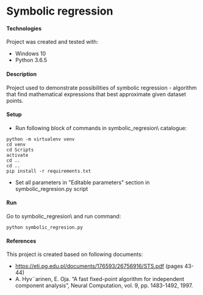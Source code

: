 # Symbolic regression


#### Technologies
Project was created and tested with:
* Windows 10
* Python 3.6.5


#### Description
Project used to demonstrate possibilities of symbolic regression - algorithm that find mathematical expressions that best approximate given dataset points.


#### Setup
- Run following block of commands in symbolic_regresion\ catalogue:
```
python -m virtualenv venv
cd venv
cd Scripts
activate
cd ..
cd ..
pip install -r requirements.txt
```
- Set all parameters in "Editable parameters" section in symbolic_regresion.py script


#### Run
Go to symbolic_regresion\ and run command:
```
python symbolic_regresion.py
```


#### References
This project is created based on following documents:
- https://eti.pg.edu.pl/documents/176593/26756916/STS.pdf (pages 43-44)
- A. Hyv¨arinen, E. Oja. “A fast fixed-point algorithm for independent component analysis”, Neural Computation, vol. 9, pp. 1483-1492, 1997.
